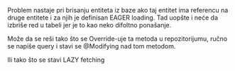 Problem nastaje pri brisanju entiteta iz baze ako taj entitet ima referencu na druge entitete i za njih je definisan EAGER loading. Tad uopšte i neće da izbriše red u tabeli jer je to kao neko difoltno ponašanje.

Može da se reši tako što se Override-uje ta metoda u repozitorijumu, ručno se napiše query i stavi se @Modifying nad tom metodom.

Ili tako što se stavi LAZY fetching

